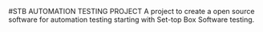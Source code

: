 #STB AUTOMATION TESTING PROJECT
  A project to create a open source software for automation testing starting with Set-top Box Software testing.
